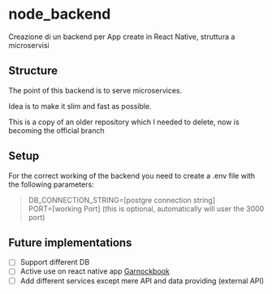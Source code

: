 # node_backend
Creazione di un backend per App create in React Native, struttura a microservisi

## Structure
The point of this backend is to serve microservices.

Idea is to make it slim and fast as possible.

This is a copy of an older repository which I needed to delete, now is becoming the official branch

## Setup
For the correct working of the backend you need to create a .env file with the following parameters:  

> DB_CONNECTION_STRING=[postgre connection string]  
> PORT=[working Port] (this is optional, automatically will user the 3000 port)  

## Future implementations
- [ ] Support different DB
- [ ] Active use on react native app [Garnockbook](https://github.com/Lucarnosky/GarnockBook)
- [ ] Add different services except mere API and data providing (external API)